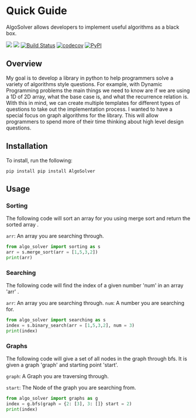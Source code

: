 # Quick Guide

AlgoSolver allows developers to implement useful algorithms as a black box.

[![](https://img.shields.io/badge/license-Apache-green)](https://www.apache.org/licenses/LICENSE-2.0)
[![](https://img.shields.io/github/issues/nickbohm555/AlgoSolver)](https://github.com/Nickbohm555/AlgoSolver/issues)
[![Build Status](https://github.com/Nickbohm555/AlgoSolver/actions/workflows/build.yml/badge.svg)](https://github.com/Nickbohm555/AlgoSolver/actions/workflows/build.yml)
[![codecov](https://codecov.io/gh/nickbohm555/AlgoSolver/branch/main/graph/badge.svg)](https://app.codecov.io/gh/Nickbohm555/AlgoSolver/tree/main)
[![PyPI](https://img.shields.io/pypi/v/AlgoSolver)](https://pypi.org/project/AlgoSolver/0.1.2/)

## Overview

My goal is to develop a library in python to help programmers solve a variety of algorithms style questions. For example, with Dynamic Programming problems the main things we need to know are if we are using a 1D of 2D array, what the base case is, and what the recurrence relation is. With this in mind, we can create multiple templates for different types of questions to take out the implementation process. I wanted to have a special focus on graph algorithms for the library. This will allow programmers to spend more of their time thinking about high level design questions.

## Installation

To install, run the following:
```
pip install pip install AlgoSolver
```
## Usage

### Sorting

The following code will sort an array for you using merge sort and return the sorted array .  

`arr`: An array you are searching through. 
```python
from algo_solver import sorting as s
arr = s.merge_sort(arr = [1,5,3,2])
print(arr)
```

### Searching

The following code will find the index of a given number 'num' in an array 'arr' .  

`arr`: An array you are searching through. 
`num`: A number you are searching for.
```python
from algo_solver import searching as s
index = s.binary_search(arr = [1,5,3,2], num = 3)
print(index)
```

### Graphs

The following code will give a set of all nodes in the graph through bfs. It is given a graph 'graph' and starting point 'start'.

`graph`: A Graph you are traversing through. 

`start`: The Node of the graph you are searching from.

```python
from algo_solver import graphs as g
index = g.bfs(graph = {2: [3], 3: []} start = 2)
print(index)
```
